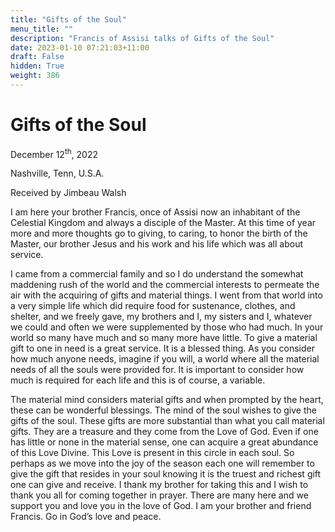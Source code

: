 ```yaml
---
title: "Gifts of the Soul"
menu_title: ""
description: "Francis of Assisi talks of Gifts of the Soul"
date: 2023-01-10 07:21:03+11:00
draft: False
hidden: True
weight: 386
---
```

# Gifts of the Soul

December 12<sup>th</sup>, 2022

Nashville, Tenn, U.S.A.

Received by Jimbeau Walsh  



I am here your brother Francis, once of Assisi now an inhabitant of the Celestial Kingdom and always a disciple of the Master. At this time of year more and more thoughts go to giving, to caring, to honor the birth of the Master, our brother Jesus and his work and his life which was all about service.

I came from a commercial family and so I do understand the somewhat maddening rush of the world and the commercial interests to permeate the air with the acquiring of gifts and material things. I went from that world into a very simple life which did require food for sustenance, clothes, and shelter, and we freely gave, my brothers and I, my sisters and I, whatever we could and often we were supplemented by those who had much. In your world so many have much and so many more have little. To give a material gift to one in need is a great service. It is a blessed thing. As you consider how much anyone needs, imagine if you will, a world where all the material needs of all the souls were provided for. It is important to consider how much is required for each life and this is of course, a variable.
     
The material mind considers material gifts and when prompted by the heart, these can be wonderful blessings. The mind of the soul wishes to give the gifts of the soul. These gifts are more substantial than what you call material gifts. They are a treasure and they come from the Love of God. Even if one has little or none in the material sense, one can acquire a great abundance of this Love Divine. This Love is present in this circle in each soul. So perhaps as we move into the joy of the season each one will remember to give the gift that resides in your soul knowing it is the truest and richest gift one can give and receive. I thank my brother for taking this and I wish to thank you all for coming together in prayer. There are many here and we support you and love you in the love of God. I am your brother and friend Francis. Go in God’s love and peace.